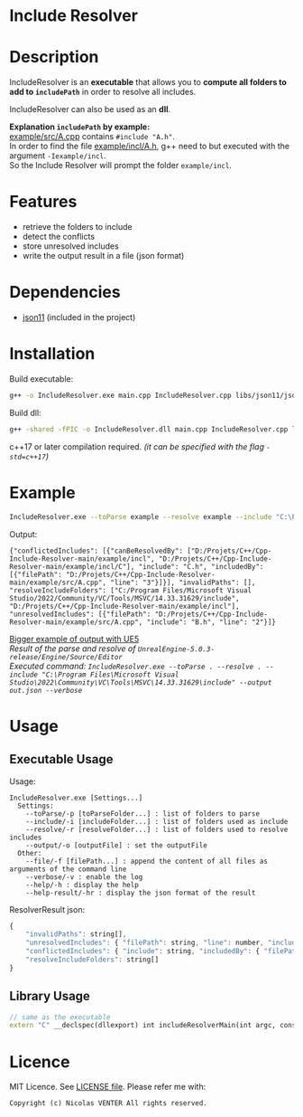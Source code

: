 # Include Resolver

# Description

IncludeResolver is an **executable** that allows you to **compute all folders to add to `includePath`** in order to resolve all includes.

IncludeResolver can also be used as an **dll**.

**Explanation `includePath` by example:**  
[example/src/A.cpp](example/src/A.cpp) contains	 `#include "A.h"`.  
In order to find the file [example/incl/A.h](example/incl/A.h), g++ need to but executed with the argument `-Iexample/incl`.  
So the Include Resolver will prompt the folder `example/incl`.

# Features

- retrieve the folders to include
- detect the conflicts
- store unresolved includes
- write the output result in a file (json format)

# Dependencies

- [json11](https://github.com/dropbox/json11) (included in the project)

# Installation

Build executable:

```bash
g++ -o IncludeResolver.exe main.cpp IncludeResolver.cpp libs/json11/json11.cpp
```

Build dll:

```bash
g++ -shared -fPIC -o IncludeResolver.dll main.cpp IncludeResolver.cpp libs/json11/json11.cpp
```

c++17 or later compilation required. *(it can be specified with the flag `-std=c++17`)*

# Example

```bash
IncludeResolver.exe --toParse example --resolve example --include "C:\Program Files\Microsoft Visual Studio\2022\Community\VC\Tools\MSVC\14.33.31629\include"
```

Output:
```
{"conflictedIncludes": [{"canBeResolvedBy": ["D:/Projets/C++/Cpp-Include-Resolver-main/example/incl", "D:/Projets/C++/Cpp-Include-Resolver-main/example/incl/C"], "include": "C.h", "includedBy": [{"filePath": "D:/Projets/C++/Cpp-Include-Resolver-main/example/src/A.cpp", "line": "3"}]}], "invalidPaths": [], "resolveIncludeFolders": ["C:/Program Files/Microsoft Visual Studio/2022/Community/VC/Tools/MSVC/14.33.31629/include", "D:/Projets/C++/Cpp-Include-Resolver-main/example/incl"], "unresolvedIncludes": [{"filePath": "D:/Projets/C++/Cpp-Include-Resolver-main/example/src/A.cpp", "include": "B.h", "line": "2"}]}
```

<!-- TODO: remove this example ? -->
[Bigger example of output with UE5](out.json)  
*Result of the parse and resolve of `UnrealEngine-5.0.3-release/Engine/Source/Editor`  
Executed command: `IncludeResolver.exe --toParse . --resolve . --include "C:\Program Files\Microsoft Visual Studio\2022\Community\VC\Tools\MSVC\14.33.31629\include" --output out.json --verbose`*

# Usage

## Executable Usage

Usage:

```
IncludeResolver.exe [Settings...]
  Settings:
    --toParse/-p [toParseFolder...] : list of folders to parse
    --include/-i [includeFolder...] : list of folders used as include
    --resolve/-r [resolveFolder...] : list of folders used to resolve includes
    --output/-o [outputFile] : set the outputFile
  Other:
    --file/-f [filePath...] : append the content of all files as arguments of the command line
    --verbose/-v : enable the log
    --help/-h : display the help
    --help-result/-hr : display the json format of the result
```

ResolverResult json:

```js
{
	"invalidPaths": string[],
	"unresolvedIncludes": { "filePath": string, "line": number, "include": string }[],
	"conflictedIncludes": { "include": string, "includedBy": { "filePath": string, "line": number }[], "canBeResolvedBy": string[] }[],
	"resolveIncludeFolders": string[]
}
```
## Library Usage

```cpp
// same as the executable
extern "C" __declspec(dllexport) int includeResolverMain(int argc, const char* argv[]);
```

# Licence

MIT Licence. See [LICENSE file](LICENSE).
Please refer me with:

	Copyright (c) Nicolas VENTER All rights reserved.
